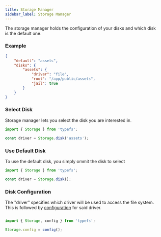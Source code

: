 ```yaml
---
title: Storage Manager
sidebar_label: Storage Manager
---
```


The storage manager holds the configuration of your disks and which disk is the default one.

### Example
```JSON
{
    "default": "assets",
    "disks": {
        "assets": {
            "driver": "file",
            "root": "/app/public/assets",
            "jail": true
        }
    }
}
```
### Select Disk

Storage manager lets you select the disk you are interested in.

```typescript
import { Storage } from 'typefs';

const driver = Storage.disk('assets');
```

### Use Default Disk

To use the default disk, you simply ommit the disk to select

```typescript
import { Storage } from 'typefs';

const driver = Storage.disk();
```

### Disk Configuration
The "driver" specifies which driver will be used to access the file system. This is followed by [configuration](https://daniel-samson.github.io/typefs/docs/api/config) for said driver.

```typescript

import { Storage, config } from 'typefs';

Storage.config = config();
```
